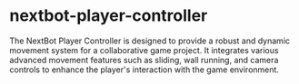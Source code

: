 # nextbot-player-controller
The NextBot Player Controller is designed to provide a robust and dynamic movement system for a collaborative game project. It integrates various advanced movement features such as sliding, wall running, and camera controls to enhance the player's interaction with the game environment.
